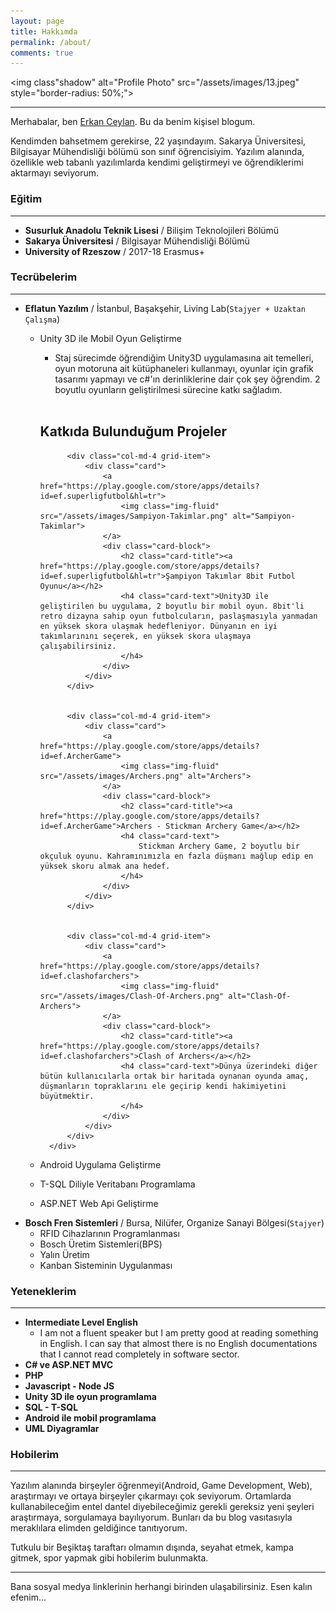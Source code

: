 ```yaml
---
layout: page
title: Hakkımda
permalink: /about/
comments: true
---
```

<img class"shadow" alt="Profile Photo" src="/assets/images/13.jpeg" style="border-radius: 50%;">
<br/>

-----

Merhabalar, ben [Erkan Ceylan][erkanceylan]. Bu da benim kişisel blogum.

Kendimden bahsetmem gerekirse, 22 yaşındayım. Sakarya Üniversitesi, Bilgisayar Mühendisliği bölümü son sınıf öğrencisiyim. Yazılım alanında, özellikle web tabanlı yazılımlarda kendimi geliştirmeyi ve öğrendiklerimi aktarmayı seviyorum. 

### Eğitim
-----  
- __Susurluk Anadolu Teknik Lisesi__ / Bilişim Teknolojileri Bölümü
- __Sakarya Üniversitesi__ / Bilgisayar Mühendisliği Bölümü
- __University of Rzeszow__ / 2017-18 Erasmus+  

### Tecrübelerim
-----
- __Eflatun Yazılım__ / İstanbul, Başakşehir, Living Lab(`Stajyer + Uzaktan Çalışma`)
    - Unity 3D ile Mobil Oyun Geliştirme
		- Staj sürecimde öğrendiğim Unity3D uygulamasına ait temelleri, oyun motoruna ait kütüphaneleri kullanmayı, oyunlar için grafik tasarımı yapmayı ve c#'ın derinliklerine dair çok şey öğrendim. 2 boyutlu oyunların geliştirilmesi sürecine katkı sağladım.

		<br/>
		<section class="featured-posts">
			<div class="section-title">
				<h2><span>Katkıda Bulunduğum Projeler</span></h2>
			</div>
			<div class="row listfeaturedtag">
				
				<div class="col-md-4 grid-item">
					<div class="card">
						<a href="https://play.google.com/store/apps/details?id=ef.superligfutbol&hl=tr">
							<img class="img-fluid" src="/assets/images/Sampiyon-Takimlar.png" alt="Sampiyon-Takimlar"> 
						</a>
						<div class="card-block">
							<h2 class="card-title"><a href="https://play.google.com/store/apps/details?id=ef.superligfutbol&hl=tr">Şampiyon Takımlar 8bit Futbol Oyunu</a></h2>
							<h4 class="card-text">Unity3D ile geliştirilen bu uygulama, 2 boyutlu bir mobil oyun. 8bit'li retro dizayna sahip oyun futbolcuların, paslaşmasıyla yanmadan en yüksek skora ulaşmak hedefleniyor. Dünyanın en iyi takımlarınını seçerek, en yüksek skora ulaşmaya çalışabilirsiniz.
							</h4>
						</div>
					</div>
				</div>


				<div class="col-md-4 grid-item">
					<div class="card">
						<a href="https://play.google.com/store/apps/details?id=ef.ArcherGame">
							<img class="img-fluid" src="/assets/images/Archers.png" alt="Archers"> 
						</a>
						<div class="card-block">
							<h2 class="card-title"><a href="https://play.google.com/store/apps/details?id=ef.ArcherGame">Archers - Stickman Archery Game</a></h2>
							<h4 class="card-text">
								Stickman Archery Game, 2 boyutlu bir okçuluk oyunu. Kahramınımızla en fazla düşmanı mağlup edip en yüksek skoru almak ana hedef. 
							</h4>
						</div>
					</div>
				</div>


				<div class="col-md-4 grid-item">
					<div class="card">
						<a href="https://play.google.com/store/apps/details?id=ef.clashofarchers">
							<img class="img-fluid" src="/assets/images/Clash-Of-Archers.png" alt="Clash-Of-Archers"> 
						</a>
						<div class="card-block">
							<h2 class="card-title"><a href="https://play.google.com/store/apps/details?id=ef.clashofarchers">Clash of Archers</a></h2>
							<h4 class="card-text">Dünya üzerindeki diğer bütün kullanıcılarla ortak bir haritada oynanan oyunda amaç, düşmanların topraklarını ele geçirip kendi hakimiyetini büyütmektir.
							</h4>
						</div>
					</div>
				</div>
			</div>
		</section>
		

	- Android Uygulama Geliştirme
	- T-SQL Diliyle Veritabanı Programlama
	- ASP.NET Web Api Geliştirme
- __Bosch Fren Sistemleri__ / Bursa, Nilüfer, Organize Sanayi Bölgesi(`Stajyer`)
	- RFID Cihazlarının Programlanması
	- Bosch Üretim Sistemleri(BPS)
	- Yalın Üretim
	- Kanban Sisteminin Uygulanması

### Yeteneklerim
-----
- __Intermediate Level English__
	- I am not a fluent speaker but I am pretty good at reading something in English. I can say that almost there is no English documentations that I cannot read completely in software sector.
- __C# ve ASP.NET MVC__
- __PHP__
- __Javascript - Node JS__
- __Unity 3D ile oyun programlama__
- __SQL - T-SQL__
- __Android ile mobil programlama__
- __UML Diyagramlar__

### Hobilerim
-----
Yazılım alanında birşeyler öğrenmeyi(Android, Game Development, Web), araştırmayı ve ortaya birşeyler çıkarmayı çok seviyorum. Ortamlarda kullanabileceğim
entel dantel diyebileceğimiz gerekli gereksiz yeni şeyleri araştırmaya, sorgulamaya bayılıyorum. Bunları da bu blog vasıtasıyla
meraklılara elimden geldiğince tanıtıyorum.  

Tutkulu bir Beşiktaş taraftarı olmamın dışında, seyahat etmek, kampa gitmek, spor yapmak gibi hobilerim bulunmakta.  

***********

Bana sosyal medya linklerinin herhangi birinden ulaşabilirsiniz. Esen kalın efenim...  

  

[erkanceylan]: https://erkanceylan.com
